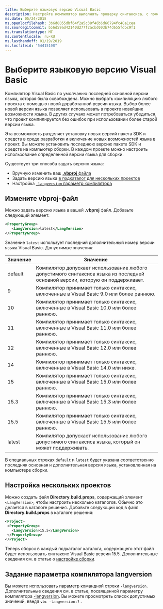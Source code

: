 ```yaml
---
title: Выберите языковую версию Visual Basic
description: Настройте компилятор выполнять проверку синтаксиса, с помощью определенной версией компилятора.
ms.date: 05/24/2018
ms.openlocfilehash: 3b6d8055dbf64f2a5c38f46b6d66794fc48a1cea
ms.sourcegitcommit: b56d59ad42140d277f2acbd003b74d655fdbc9f1
ms.translationtype: MT
ms.contentlocale: ru-RU
ms.lasthandoff: 01/19/2019
ms.locfileid: "54415108"
---
```

# <a name="select-the-visual-basic-language-version"></a>Выберите языковую версию Visual Basic

Компилятор Visual Basic по умолчанию последней основной версии языка, которая была освобождена. Можно выбрать компиляцию любого проекта с помощью новой доработанной версии языка. Выбор более новой версии языка позволяет использовать в проекте новейшие возможности языка. В других случаях может потребоваться убедиться, что проект компилируется без ошибок при использовании более старой версии языка.

Эта возможность разделяет установку новых версий пакета SDK и средств в среде разработки и включение новых возможностей языка в проект. Вы можете установить последнюю версию пакета SDK и средств на компьютер сборки. В каждом проекте можно настроить использование определенной версии языка для сборки.

Существует три способа задать версию языка:

- Вручную изменить ваш [ **.vbproj** файла](#edit-the-vbproj-file)
- Задать версию языка [в подкаталог для нескольких проектов](#configure-multiple-projects)
- Настройка [ `-langversion` параметр компилятора](#set-the-langversion-compiler-option)

## <a name="edit-the-vbproj-file"></a>Измените vbproj-файл

Можно задать версию языка в вашей **.vbproj** файл. Добавьте следующий элемент:

```xml
<PropertyGroup>
   <LangVersion>latest</LangVersion>
</PropertyGroup>
```

Значение `latest` использует последний дополнительный номер версии языка Visual Basic. Допустимые значения:

|Значение|Значение|
|------------|-------------|
|default|Компилятор допускает использование любого допустимого синтаксиса языка из последней основной версии, которую он поддерживает.|
|9|Компилятор принимает только синтаксис, включенные в Visual Basic 9.0 или более раннюю.|
|10|Компилятор принимает только синтаксис, включенные в Visual Basic 10.0 или более раннюю.|
|11|Компилятор принимает только синтаксис, включенные в Visual Basic 11.0 или более раннюю.|
|12|Компилятор принимает только синтаксис, включенные в Visual Basic 12.0 или более раннюю.|
|14|Компилятор принимает только синтаксис, включенные в Visual Basic 14.0 или ниже.|
|15|Компилятор принимает только синтаксис, включенные в Visual Basic 15.0 или более раннюю.|
|15.3|Компилятор принимает только синтаксис, включенные в Visual Basic 15.3 или более раннюю.|
|15.5|Компилятор принимает только синтаксис, включенные в Visual Basic 15.5 или более раннюю.|
|latest|Компилятор допускает использование любого допустимого синтаксиса языка, который он может поддерживать.|

В специальных строках `default` и `latest` будет указана соответственно последняя основная и дополнительная версия языка, установленная на компьютере сборки.

## <a name="configure-multiple-projects"></a>Настройка нескольких проектов

Можно создать файл **Directory.build.props**, содержащий элемент `<LangVersion>`, чтобы настроить несколько каталогов. Обычно это делается в каталоге решения. Добавьте следующий код в файл **Directory.build.props** в каталоге решения:

```xml
<Project>
 <PropertyGroup>
   <LangVersion>15.5</LangVersion>
 </PropertyGroup>
</Project>
```

Теперь сборок в каждый подкаталог каталога, содержащего этот файл будет использовать синтаксис Visual Basic версии 15.5. Дополнительные сведения см. в статье о [настройке сборки](/visualstudio/msbuild/customize-your-build).

## <a name="set-the-langversion-compiler-option"></a>Задание параметра компилятора langversion

Вы можете использовать параметр командной строки `-langversion`. Дополнительные сведения см. в статье, посвященной параметру компилятора [-langversion](../reference/command-line-compiler/langversion.md). Вы можете просмотреть список допустимых значений, введя `vbc -langversion:?` .
